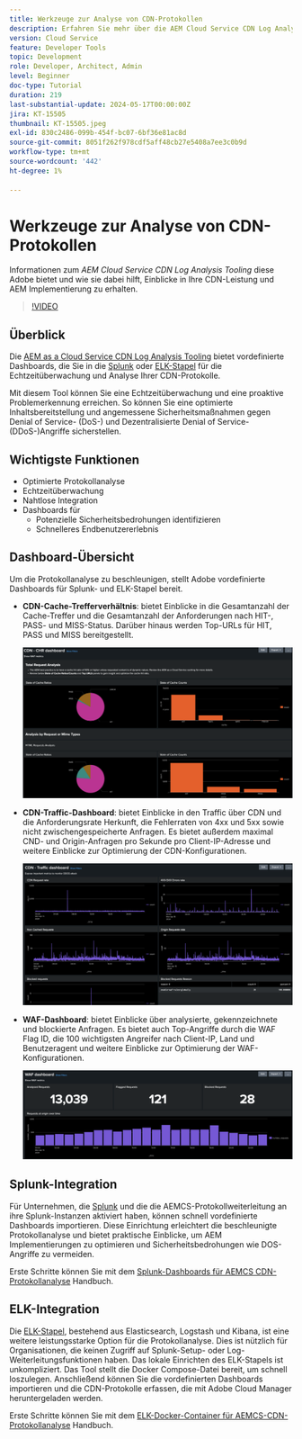 ```yaml
---
title: Werkzeuge zur Analyse von CDN-Protokollen
description: Erfahren Sie mehr über die AEM Cloud Service CDN Log Analysis Tooling , die Adobe bereitstellt, und wie es hilft, Einblicke in Ihre CDN-Leistung und AEM Implementierung zu erhalten.
version: Cloud Service
feature: Developer Tools
topic: Development
role: Developer, Architect, Admin
level: Beginner
doc-type: Tutorial
duration: 219
last-substantial-update: 2024-05-17T00:00:00Z
jira: KT-15505
thumbnail: KT-15505.jpeg
exl-id: 830c2486-099b-454f-bc07-6bf36e81ac8d
source-git-commit: 8051f262f978cdf5aff48cb27e5408a7ee3c0b9d
workflow-type: tm+mt
source-wordcount: '442'
ht-degree: 1%

---
```


# Werkzeuge zur Analyse von CDN-Protokollen

Informationen zum _AEM Cloud Service CDN Log Analysis Tooling_ diese Adobe bietet und wie sie dabei hilft, Einblicke in Ihre CDN-Leistung und AEM Implementierung zu erhalten.
 
>[!VIDEO](https://video.tv.adobe.com/v/3429177?quality=12&learn=on)

## Überblick

Die [AEM as a Cloud Service CDN Log Analysis Tooling](https://github.com/adobe/AEMCS-CDN-Log-Analysis-Tooling) bietet vordefinierte Dashboards, die Sie in die [Splunk](https://www.splunk.com/en_us/products/observability-cloud.html) oder [ELK-Stapel](https://www.elastic.co/de/elastic-stack) für die Echtzeitüberwachung und Analyse Ihrer CDN-Protokolle.

Mit diesem Tool können Sie eine Echtzeitüberwachung und eine proaktive Problemerkennung erreichen. So können Sie eine optimierte Inhaltsbereitstellung und angemessene Sicherheitsmaßnahmen gegen Denial of Service- (DoS-) und Dezentralisierte Denial of Service-(DDoS-)Angriffe sicherstellen.

## Wichtigste Funktionen

- Optimierte Protokollanalyse
- Echtzeitüberwachung
- Nahtlose Integration
- Dashboards für
   - Potenzielle Sicherheitsbedrohungen identifizieren
   - Schnelleres Endbenutzererlebnis

## Dashboard-Übersicht

Um die Protokollanalyse zu beschleunigen, stellt Adobe vordefinierte Dashboards für Splunk- und ELK-Stapel bereit.

- **CDN-Cache-Trefferverhältnis**: bietet Einblicke in die Gesamtanzahl der Cache-Treffer und die Gesamtanzahl der Anforderungen nach HIT-, PASS- und MISS-Status. Darüber hinaus werden Top-URLs für HIT, PASS und MISS bereitgestellt.

  ![CDN-Cache-Trefferverhältnis](assets/CHR-dashboard.png)

- **CDN-Traffic-Dashboard**: bietet Einblicke in den Traffic über CDN und die Anforderungsrate Herkunft, die Fehlerraten von 4xx und 5xx sowie nicht zwischengespeicherte Anfragen. Es bietet außerdem maximal CND- und Origin-Anfragen pro Sekunde pro Client-IP-Adresse und weitere Einblicke zur Optimierung der CDN-Konfigurationen.

  ![CDN-Traffic-Dashboard](assets/Traffic-dashboard.png)

- **WAF-Dashboard**: bietet Einblicke über analysierte, gekennzeichnete und blockierte Anfragen. Es bietet auch Top-Angriffe durch die WAF Flag ID, die 100 wichtigsten Angreifer nach Client-IP, Land und Benutzeragent und weitere Einblicke zur Optimierung der WAF-Konfigurationen.

  ![WAF-Dashboard](assets/WAF-Dashboard.png)

## Splunk-Integration

Für Unternehmen, die [Splunk](https://www.splunk.com/en_us/products/observability-cloud.html) und die die AEMCS-Protokollweiterleitung an ihre Splunk-Instanzen aktiviert haben, können schnell vordefinierte Dashboards importieren. Diese Einrichtung erleichtert die beschleunigte Protokollanalyse und bietet praktische Einblicke, um AEM Implementierungen zu optimieren und Sicherheitsbedrohungen wie DOS-Angriffe zu vermeiden.

Erste Schritte können Sie mit dem [Splunk-Dashboards für AEMCS CDN-Protokollanalyse](https://github.com/adobe/AEMCS-CDN-Log-Analysis-Tooling/blob/main/Splunk/READEME.md#splunk-dashboards-for-aemcs-cdn-log-analysis) Handbuch.


## ELK-Integration

Die [ELK-Stapel](https://www.elastic.co/de/elastic-stack), bestehend aus Elasticsearch, Logstash und Kibana, ist eine weitere leistungsstarke Option für die Protokollanalyse. Dies ist nützlich für Organisationen, die keinen Zugriff auf Splunk-Setup- oder Log-Weiterleitungsfunktionen haben. Das lokale Einrichten des ELK-Stapels ist unkompliziert. Das Tool stellt die Docker Compose-Datei bereit, um schnell loszulegen. Anschließend können Sie die vordefinierten Dashboards importieren und die CDN-Protokolle erfassen, die mit Adobe Cloud Manager heruntergeladen werden.

Erste Schritte können Sie mit dem [ELK-Docker-Container für AEMCS-CDN-Protokollanalyse](https://github.com/adobe/AEMCS-CDN-Log-Analysis-Tooling/blob/main/ELK/README.md#elk-docker-container-for-aemcs-cdn-log-analysis) Handbuch.
